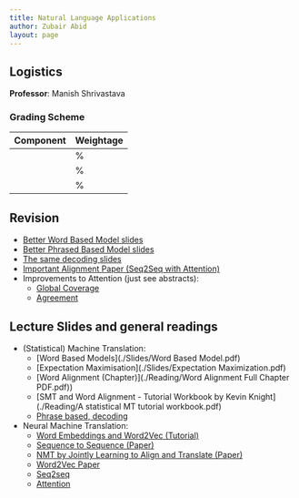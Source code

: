 ```yaml
---
title: Natural Language Applications 
author: Zubair Abid
layout: page
---
```



## Logistics

**Professor**: Manish Shrivastava

### Grading Scheme

| Component | Weightage |
|-----------|-----------|
|           | %         |
|           | %         |
|           | %         |

## Revision

- [Better Word Based Model slides](./Slides/04-word-based-models.pdf)
- [Better Phrased Based Model slides](./Slides/05-phrase-based-models.pdf)
- [The same decoding slides](./Slides/06-decoding.pdf)
- [Important Alignment Paper (Seq2Seq with Attention)](./Reading/1409.0473.pdf)
- Improvements to Attention (just see abstracts):
    - [Global Coverage](./Reading/1601.04811.pdf)
    - [Agreement](./Reading/1512.04650.pdf)

## Lecture Slides and general readings

- (Statistical) Machine Translation:
    - [Word Based Models](./Slides/Word Based Model.pdf)
    - [Expectation Maximisation](./Slides/Expectation Maximization.pdf)
    - [Word Alignment (Chapter)](./Reading/Word Alignment Full Chapter PDF.pdf))
    - [SMT and Word Alignment - Tutorial Workbook by Kevin Knight](./Reading/A statistical MT tutorial workbook.pdf)
    - [Phrase based, decoding](./Slides/06-decoding.pdf)
- Neural Machine Translation:
    - [Word Embeddings and Word2Vec (Tutorial)](./Reading/Tutorial_1__Introduction_to_Word_Representation.pdf)
    - [Sequence to Sequence (Paper)](./Reading/5346-sequence-to-sequence-learning-with-neural-networks.pdf)
    - [NMT by Jointly Learning to Align and Translate (Paper)](./Reading/1409.0473.pdf)
    - [Word2Vec Paper](./Reading/1301.3781_w2v.pdf)
    - [Seq2seq](./Slides/IASNLP2018-NMT-Part1.pdf)
    - [Attention](./Slides/IASNLP2018-NMT-Part2.pdf)



